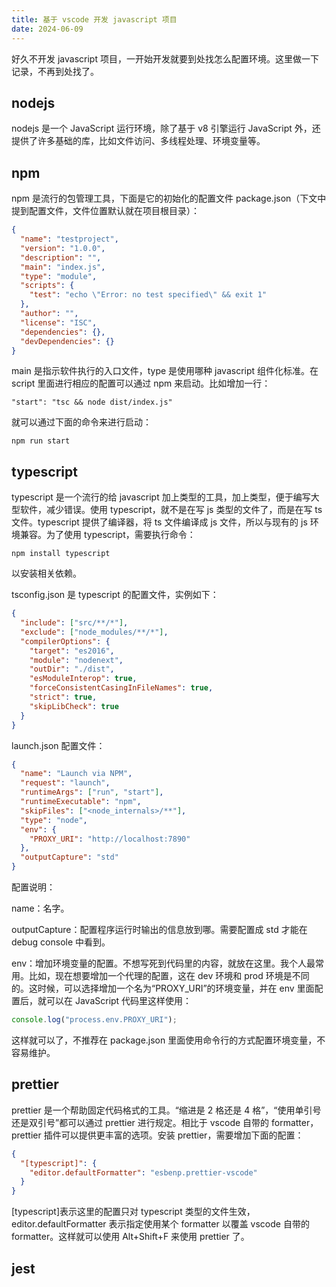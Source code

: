 ```yaml
---
title: 基于 vscode 开发 javascript 项目
date: 2024-06-09
---
```


好久不开发 javascript 项目，一开始开发就要到处找怎么配置环境。这里做一下记录，不再到处找了。

## nodejs

nodejs 是一个 JavaScript 运行环境，除了基于 v8 引擎运行 JavaScript 外，还提供了许多基础的库，比如文件访问、多线程处理、环境变量等。

## npm

npm 是流行的包管理工具，下面是它的初始化的配置文件 package.json（下文中提到配置文件，文件位置默认就在项目根目录）：

```json
{
  "name": "testproject",
  "version": "1.0.0",
  "description": "",
  "main": "index.js",
  "type": "module",
  "scripts": {
    "test": "echo \"Error: no test specified\" && exit 1"
  },
  "author": "",
  "license": "ISC",
  "dependencies": {},
  "devDependencies": {}
}
```

main 是指示软件执行的入口文件，type 是使用哪种 javascript 组件化标准。在 script 里面进行相应的配置可以通过 npm 来启动。比如增加一行：

```text
"start": "tsc && node dist/index.js"
```

就可以通过下面的命令来进行启动：

```shell
npm run start
```

## typescript

typescript 是一个流行的给 javascript 加上类型的工具，加上类型，便于编写大型软件，减少错误。使用 typescript，就不是在写 js 类型的文件了，而是在写 ts 文件。typescript 提供了编译器，将 ts 文件编译成 js 文件，所以与现有的 js 环境兼容。为了使用 typescript，需要执行命令：

```shell
npm install typescript
```

以安装相关依赖。

tsconfig.json 是 typescript 的配置文件，实例如下：

```json
{
  "include": ["src/**/*"],
  "exclude": ["node_modules/**/*"],
  "compilerOptions": {
    "target": "es2016",
    "module": "nodenext",
    "outDir": "./dist",
    "esModuleInterop": true,
    "forceConsistentCasingInFileNames": true,
    "strict": true,
    "skipLibCheck": true
  }
}
```

launch.json 配置文件：

```json
{
  "name": "Launch via NPM",
  "request": "launch",
  "runtimeArgs": ["run", "start"],
  "runtimeExecutable": "npm",
  "skipFiles": ["<node_internals>/**"],
  "type": "node",
  "env": {
    "PROXY_URI": "http://localhost:7890"
  },
  "outputCapture": "std"
}
```

配置说明：

name：名字。

outputCapture：配置程序运行时输出的信息放到哪。需要配置成 std 才能在 debug console 中看到。

env：增加环境变量的配置。不想写死到代码里的内容，就放在这里。我个人最常用。比如，现在想要增加一个代理的配置，这在 dev 环境和 prod 环境是不同的。这时候，可以选择增加一个名为“PROXY_URI”的环境变量，并在 env 里面配置后，就可以在 JavaScript 代码里这样使用：

```javascript
console.log("process.env.PROXY_URI");
```

这样就可以了，不推荐在 package.json 里面使用命令行的方式配置环境变量，不容易维护。

## prettier

prettier 是一个帮助固定代码格式的工具。“缩进是 2 格还是 4 格”，“使用单引号还是双引号”都可以通过 prettier 进行规定。相比于 vscode 自带的 formatter，prettier 插件可以提供更丰富的选项。安装 prettier，需要增加下面的配置：

```json
{
  "[typescript]": {
    "editor.defaultFormatter": "esbenp.prettier-vscode"
  }
}
```

[typescript]表示这里的配置只对 typescript 类型的文件生效，editor.defaultFormatter 表示指定使用某个 formatter 以覆盖 vscode 自带的 formatter。这样就可以使用 Alt+Shift+F 来使用 prettier 了。

## jest
